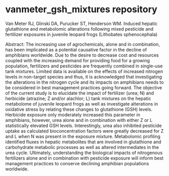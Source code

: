 # vanmeter_gsh_mixtures repository
Van Meter RJ, Glinski DA, Purucker ST, Henderson WM. Induced hepatic glutathione and metabolomic alterations following mixed pesticide and fertilizer exposures in juvenile leopard frogs (Lithobates sphenocephala)

Abstract: The increasing use of agrochemicals, alone and in combination, has been implicated as a potential causative factor in the decline of amphibians worldwide.  Due to the desire to decrease cost and resources coupled with the increasing demand for providing food for a growing population, fertilizers and pesticides are frequently combined in single-use tank mixtures.  Limited data is available on the effects of increased nitrogen levels in non-target species and thus, it is acknowledged that investigating the alterations in the nitrogen cycle and its impacts on amphibians needs to be considered in best management practices going forward.  The objective of the current study is to elucidate the impact of fertilizer (urea; N) and herbicide (atrazine; Z and/or alachlor; L) tank mixtures on the hepatic metabolome of juvenile leopard frogs as well as investigate alterations in oxidative stress by relating these changes to glutathione (GSH) levels.  Herbicide exposure only moderately increased this parameter in amphibians, however, urea alone and in combination with either Z or L statistically elevated GSH levels.  Interestingly, urea also inhibited pesticide uptake as calculated bioconcentration factors were greatly decreased for Z and L when N was present in the exposure mixture.  Metabolomic profiling identified fluxes in hepatic metabolites that are involved in glutathione and carbohydrate metabolic processes as well as altered intermediates in the urea cycle.  Ultimately, understanding the biological impacts of nitrogenous fertilizers alone and in combination with pesticide exposure will inform best management practices to conserve declining amphibian populations worldwide.

